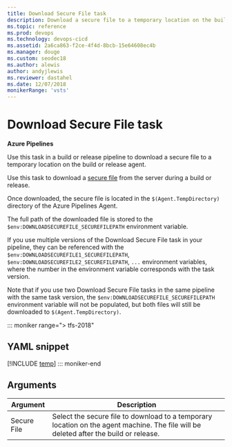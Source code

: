 ```yaml
---
title: Download Secure File task
description: Download a secure file to a temporary location on the build or release agent in Azure Pipelines and Team Foundation Server
ms.topic: reference
ms.prod: devops
ms.technology: devops-cicd
ms.assetid: 2a6ca863-f2ce-4f4d-8bcb-15e64608ec4b
ms.manager: douge
ms.custom: seodec18
ms.author: alewis
author: andyjlewis
ms.reviewer: dastahel
ms.date: 12/07/2018
monikerRange: 'vsts'
---
```


# Download Secure File task

**Azure Pipelines**

Use this task in a build or release pipeline to download a secure file to a temporary location on the build or release agent.

Use this task to download a [secure file](../../library/secure-files.md) from the server during a build or release.

Once downloaded, the secure file is located in the `$(Agent.TempDirectory)` directory of the Azure Pipelines Agent.

The full path of the downloaded file is stored to the `$env:DOWNLOADSECUREFILE_SECUREFILEPATH` environment variable.

If you use multiple versions of the Download Secure File task in your pipeline, they can be referenced with the `$env:DOWNLOADSECUREFILE1_SECUREFILEPATH`, `$env:DOWNLOADSECUREFILE2_SECUREFILEPATH`, `...` environment variables, where the number in the environment variable corresponds with the task version.

Note that if you use two Download Secure File tasks in the same pipeline with the same task version, the `$env:DOWNLOADSECUREFILE_SECUREFILEPATH` environment variable will not be populated, but both files will still be downloaded to `$(Agent.TempDirectory)`.

::: moniker range="> tfs-2018"
## YAML snippet
[!INCLUDE [temp](../_shared/yaml/DownloadSecureFileV1.md)]
::: moniker-end

## Arguments

| Argument | Description |
| -------- | ----------- |
| Secure File | Select the secure file to download to a temporary location on the agent machine. The file will be deleted after the build or release. |
